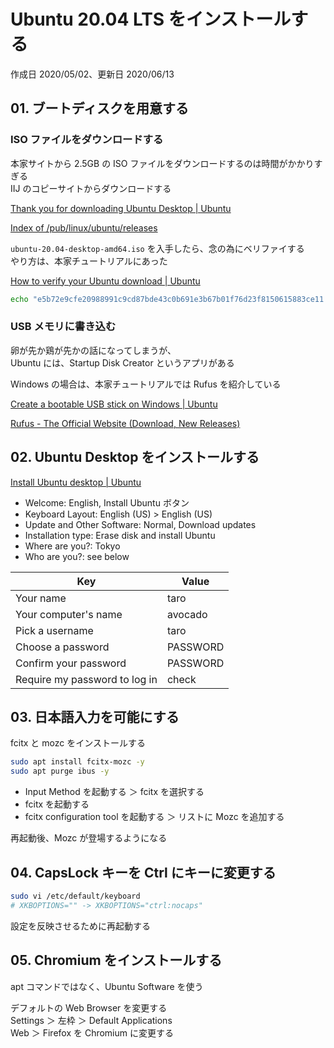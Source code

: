 # Ubuntu 20.04 LTS をインストールする

作成日 2020/05/02、更新日 2020/06/13

## 01. ブートディスクを用意する

### ISO ファイルをダウンロードする

本家サイトから 2.5GB の ISO ファイルをダウンロードするのは時間がかかりすぎる\
IIJ のコピーサイトからダウンロードする

[Thank you for downloading Ubuntu Desktop \| Ubuntu](https://ubuntu.com/download/desktop/thank-you?version=20.04&architecture=amd64)

[Index of /pub/linux/ubuntu/releases](http://ftp.iij.ad.jp/pub/linux/ubuntu/releases/)

`ubuntu-20.04-desktop-amd64.iso` を入手したら、念の為にベリファイする\
やり方は、本家チュートリアルにあった

[How to verify your Ubuntu download \| Ubuntu](https://ubuntu.com/tutorials/tutorial-how-to-verify-ubuntu)

```bash
echo "e5b72e9cfe20988991c9cd87bde43c0b691e3b67b01f76d23f8150615883ce11 *ubuntu-20.04-desktop-amd64.iso" | shasum -a 256 --check
```

### USB メモリに書き込む

卵が先か鶏が先かの話になってしまうが、\
Ubuntu には、Startup Disk Creator というアプリがある

Windows の場合は、本家チュートリアルでは Rufus を紹介している

[Create a bootable USB stick on Windows \| Ubuntu](https://ubuntu.com/tutorials/tutorial-create-a-usb-stick-on-windows)

[Rufus \- The Official Website \(Download, New Releases\)](https://rufus.ie/)

## 02. Ubuntu Desktop をインストールする

[Install Ubuntu desktop \| Ubuntu](https://ubuntu.com/tutorials/tutorial-install-ubuntu-desktop#1-overview)

- Welcome: English, Install Ubuntu ボタン
- Keyboard Layout: English (US) > English (US)
- Update and Other Software: Normal, Download updates
- Installation type: Erase disk and install Ubuntu
- Where are you?: Tokyo
- Who are you?: see below

| Key                           | Value    |
| ----------------------------- | -------- |
| Your name                     | taro     |
| Your computer's name          | avocado  |
| Pick a username               | taro     |
| Choose a password             | PASSWORD |
| Confirm your password         | PASSWORD |
| Require my password to log in | check    |

## 03. 日本語入力を可能にする

fcitx と mozc をインストールする

```bash
sudo apt install fcitx-mozc -y
sudo apt purge ibus -y
```

- Input Method を起動する ＞ fcitx を選択する
- fcitx を起動する
- fcitx configuration tool を起動する ＞ リストに Mozc を追加する

再起動後、Mozc が登場するようになる

## 04. CapsLock キーを Ctrl にキーに変更する

```bash
sudo vi /etc/default/keyboard
# XKBOPTIONS="" -> XKBOPTIONS="ctrl:nocaps"
```

設定を反映させるために再起動する

## 05. Chromium をインストールする

apt コマンドではなく、Ubuntu Software を使う

デフォルトの Web Browser を変更する\
Settings ＞ 左枠 ＞ Default Applications\
Web ＞ Firefox を Chromium に変更する
